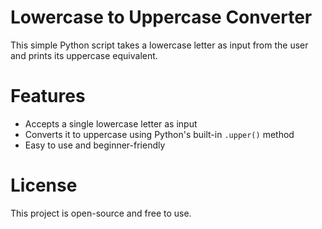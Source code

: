 # Lowercase to Uppercase Converter

This simple Python script takes a lowercase letter as input from the user and prints its uppercase equivalent.

# Features
- Accepts a single lowercase letter as input
- Converts it to uppercase using Python's built-in `.upper()` method
- Easy to use and beginner-friendly

# License
This project is open-source and free to use.
